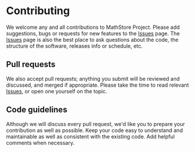 # Contributing

We welcome any and all contributions to MathStore Project. Please add suggestions, bugs or requests for new features to the [Issues](https://github.com/arkzen/MathStore/issues) page. The [Issues](https://github.com/arkzen/MathStore/issues) page is also the best place to ask questions about the code, the structure of the software, releases info or schedule, etc.

## Pull requests

We also accept pull requests; anything you submit will be reviewed and discussed, and merged if appropriate. Please take the time to read relevant [Issues](https://github.com/arkzen/MathStore/issues), or open one yourself on the topic.

## Code guidelines

Although we will discuss every pull request, we'd like you to prepare your contribution as well as possible. Keep your code easy to understand and maintainable as well as consistent with the existing code. Add helpful comments when necessary.
